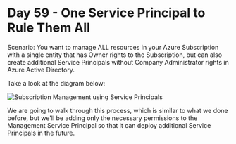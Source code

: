 # Day 59 - One Service Principal to Rule Them All

Scenario: You want to manage ALL resources in your Azure Subscription with a single entity that has Owner rights to the Subscription, but can also create additional Service Principals without Company Administrator rights in Azure Active Directory.

Take a look at the diagram below:

![Subscription Management using Service Principals](https://www.plantuml.com/plantuml/png/0/fLHTRnen47pthzYGIctL72T0bL8UggJGf5MI5d4ax-Qy75PyjkkFKFBhk_S1ZHf8aFh47JipE-iTtvaFt8LOAfQ-PREbz20aBnmlJs1X78pv6Zv-Ee4Lzv0xv045S2qWB553WHfT_PVKmG07gmjOI8KGlQH70i54SHrkRwxXw--0sakZQzsx34P6O9UDPjDh-03Pj-yNC_gTG99ytfA6SDcsW5k2LSHHT0vrW77ZiakU4Mo5fnd0etj01ta3KckOOsKaUl983ekj6Xbgv_HWT49EamN1QVnb2DOFqtIrMdKtkjtSbEdsXRrDsP70XTG8vu_HuQHglU4vlkeMCYpZdBgwt6WQEzG2Kvbp9ymFYHPLMZEJpQHfoNr0bmhf0pkIEbTHO7J_BUjG8VUOzfDUhTtKHwOiZUxQQkrFcssdEHH621i3Dl2BgFCWNoFemEdWd4-vKYyXnppmELdt6o--D7uyVubompKliAI3UKqyGug83Ej6-mhNTpogq32OlvVQSee6VE7vVU5Cr69a58MlHZCMPA2CPt7kSoTjDJByRTrcFwCaofpoxyY0j5nvndWUIAIJyUYCxW1TgUOHZgSe6F69tIcBCYI-OITsmwxHDrHgTRUoS3oBxbSqqkD6mHL9Ru-2Atg72VJt2lGF4nZi5HWS850VD8pnuQVrDUtySMoUubYDcA8tqULuIJko_jtqidS2dVjJdw1wGD-XbwjJ3oCLgxjLoNNUxo7sMw9OSRTunin2iPSvQ9cq-tzf4sS4yLYxvUhBjdE5Gsg05df3icYLMTUevmbYEycLQdqwhKf_2ET2RDbquJJMrx8wCu9L-1qnU5hilrHyjZx6TgMg0jC-sAx0DBK-svM5fZPWx0oreEluvWy0 "Subscription Management using Service Principals")

We are going to walk through this process, which is similar to what we done before, but we'll be adding only the necessary permissions to the Management Service Principal so that it can deploy additional Service Principals in the future.